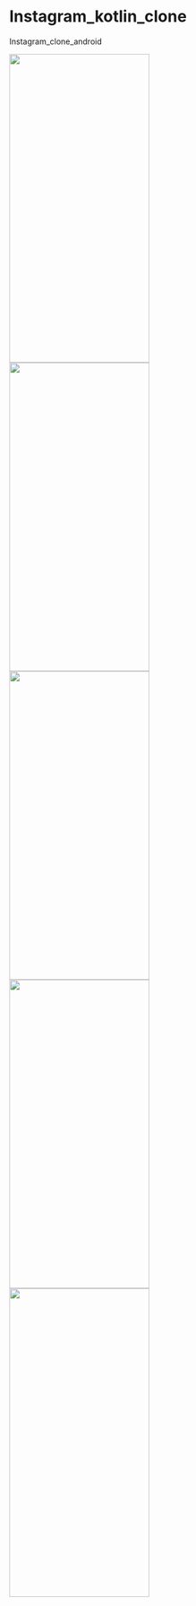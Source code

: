 # Instagram_kotlin_clone
Instagram_clone_android


<img align=left width=250 height=550 src="https://user-images.githubusercontent.com/106246180/185848192-3b84abca-5f1b-4ba8-9552-9c174fe9fc82.jpg"/>
<img align=left width=250 height=550 src="https://user-images.githubusercontent.com/106246180/185848283-b7835244-9653-462c-b379-c4007f47dc2e.jpg"/>
<img align=left width=250 height=550 src="https://user-images.githubusercontent.com/106246180/185848337-0ab600a6-2950-42ac-bc34-eacb56522c03.jpg"/>
<img align=left width=20 height=match_parent />
<img align=left width=250 height=550 src="https://user-images.githubusercontent.com/106246180/185848414-e3494e96-abe0-4aa0-aba4-5e952cc0e5d5.jpg"/>
<img align=left width=250 height=550 src="https://user-images.githubusercontent.com/106246180/185848476-58ac813c-a00b-4adb-aac0-590eabe0c5b2.jpg"/>
